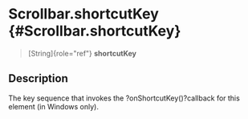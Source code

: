 Scrollbar.shortcutKey {#Scrollbar.shortcutKey}
=====================

> [String]{role="ref"} **shortcutKey**

Description
-----------

The key sequence that invokes the ?onShortcutKey()?callback for this
element (in Windows only).
